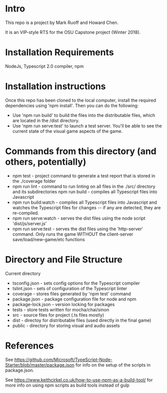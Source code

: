 # Intro
This repo is a project by Mark Ruoff and Howard Chen.

It is an VIP-style RTS for the OSU Capstone project (Winter 2018).

# Installation Requirements
NodeJs, Typescript 2.0 compiler, npm

# Installation instructions
Once this repo has been cloned to the local computer, install the required dependencies using
'npm install'. Then you can do the following:
* Use 'npm run build' to build the files into the distributable files, which are located in the /dist directory.
* Use 'npm run serve:test' to launch a test server. You'll be able to see the current state of the visual game aspects of the game.

# Commands from this directory (and others, potentially)
* npm test - project command to generate a test report that is stored in the ./coverage folder
* npm run lint - command to run linting on all files in the ./src/ directory and its subdirectories
npm run build - compiles all Typescript files into Javascript
* npm run build:watch - compiles all Typescript files into Javascript and watches the Typescript files for changes -- if any are detected, they are re-compiled.
* npm run serve:watch - serves the dist files using the node script 'dist/js/server.js'
* npm run serve:test - serves the dist files using the 'http-server' command. Only runs the game WITHOUT the client-server save/load/new-game/etc functions

# Directory and File Structure
Current directory
* tsconfig.json - sets config options for the Typescript compiler
* tslint.json - sets of configuration of the Typescript linter
* coverage - stores files generated by 'npm test' command
* package.json - package configuration file for node and npm
* package-lock.json - version locking for packages
* tests - store tests written for mocha/chai/sinon
* src - source files for project (.ts files mostly)
* dist - directoy for distributable files (used directly in the final game)
* public - directory for storing visual and audio assets

# References
See https://github.com/Microsoft/TypeScript-Node-Starter/blob/master/package.json
for info on the setup of the scripts in package.json.

See https://www.keithcirkel.co.uk/how-to-use-npm-as-a-build-tool/ for more info on using npm scripts as build tools instead of gulp
